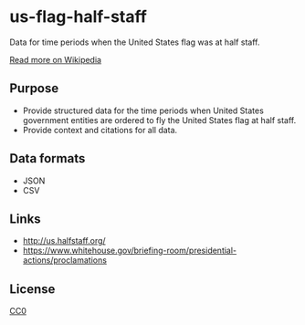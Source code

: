 # us-flag-half-staff
Data for time periods when the United States flag was at half staff.

[Read more on Wikipedia](https://en.wikipedia.org/wiki/Half-mast#United_States)

## Purpose
- Provide structured data for the time periods when United States government entities are ordered to fly the United States flag at half staff.
- Provide context and citations for all data.

## Data formats
- JSON
- CSV

## Links
- http://us.halfstaff.org/
- https://www.whitehouse.gov/briefing-room/presidential-actions/proclamations

## License
[CC0](https://wiki.creativecommons.org/wiki/CC0_FAQ)

